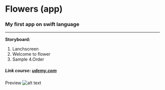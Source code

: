 # Flowers (app)
### My first app on swift language
---
**Storyboard:**
1. Lanchscreen
2. Welcome to flower
3. Sample
4.Order

##### Link course: [udemy.com](https://www.udemy.com/ios-app-development-for-beginners/)

Preview
![alt text](https://yadi.sk/i/7YgtLHUDJTqlRA)
